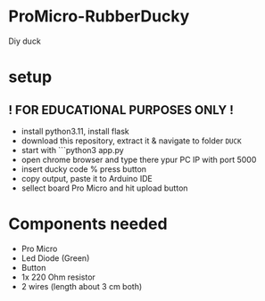# ProMicro-RubberDucky
Diy duck

# setup
## ! FOR EDUCATIONAL PURPOSES ONLY !

- install python3.11, install flask
- download this repository, extract it & navigate to folder ```DUCK```
- start with ```python3 app.py
- open chrome browser and type there ypur PC IP with port 5000
- insert ducky code % press button
- copy output, paste it to Arduino IDE
- sellect board Pro Micro and hit upload button
 
# Components needed
- Pro Micro
- Led Diode (Green)
- Button
- 1x 220 Ohm resistor
- 2 wires (length about 3 cm both)
